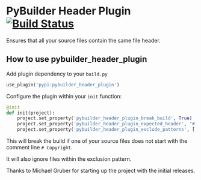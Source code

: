 PyBuilder Header Plugin [![Build Status](https://travis-ci.org/cowst/pybuilder_header_plugin.svg?branch=master)](https://travis-ci.org/cowst/pybuilder_header_plugin)
=======================

Ensures that all your source files contain the same file header.

How to use pybuilder_header_plugin
----------------------------------

Add plugin dependency to your `build.py`
```python
use_plugin('pypi:pybuilder_header_plugin')
```

Configure the plugin within your `init` function:
```python
@init
def init(project):
    project.set_property('pybuilder_header_plugin_break_build', True)
    project.set_property('pybuilder_header_plugin_expected_header', "# Copyright\n")
    project.set_property('pybuilder_header_plugin_exclude_patterns', ['src/main/python/thirdparty/', 'src/main/python/another_file.py'])
```

This will break the build if one of your source files does not start with the comment line `# Copyright`.

It will also ignore files within the exclusion pattern.


Thanks to Michael Gruber for starting up the project with the initial releases.
